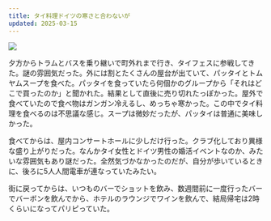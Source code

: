 ```yaml
---
title: タイ料理ドイツの寒さと合わないが
updated: 2025-03-15
---
```

![](https://i.imgur.com/UNO1TNG.jpeg)

夕方からトラムとバスを乗り継いで町外れまで行き、タイフェスに参戦してきた。謎の雰囲気だった。外には割とたくさんの屋台が出ていて、パッタイとトムヤムスープを食べた。パッタイを食っていたら何個かのグループから「それはどこで買ったのか」と聞かれた。結果として直後に売り切れたっぽかった。屋外で食べていたので食べ物はガンガン冷えるし、めっちゃ寒かった。この中でタイ料理を食べるのは不思議な感じ。スープは微妙だったが、パッタイは普通に美味しかった。

食べてからは、屋内コンサートホールに少しだけ行った。クラブ化しており異様な盛り上がりだった。なんかタイ女性とドイツ男性の婚活イベントなのか、みたいな雰囲気もあり謎だった。全然気づかなかったのだが、自分が歩いているときに、後ろに5人人間電車が連なっていたみたい。

街に戻ってからは、いつものバーでショットを飲み、数週間前に一度行ったバーでバーボンを飲んでから、ホテルのラウンジでワインを飲んで、結局帰宅は2時くらいになってパリピっていた。